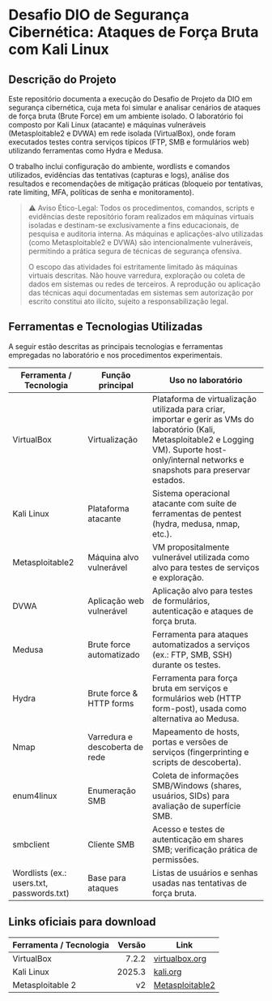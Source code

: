 # Desafio DIO de Segurança Cibernética: Ataques de Força Bruta com Kali Linux

## Descrição do Projeto

Este repositório documenta a execução do Desafio de Projeto da DIO em segurança cibernética, cuja meta foi simular e analisar cenários de ataques de força bruta (Brute Force) em um ambiente isolado. O laboratório foi composto por Kali Linux (atacante) e máquinas vulneráveis (Metasploitable2 e DVWA) em rede isolada (VirtualBox), onde foram executados testes contra serviços típicos (FTP, SMB e formulários web) utilizando ferramentas como Hydra e Medusa.

O trabalho inclui configuração do ambiente, wordlists e comandos utilizados, evidências das tentativas (capturas e logs), análise dos resultados e recomendações de mitigação práticas (bloqueio por tentativas, rate limiting, MFA, políticas de senha e monitoramento).

>⚠️ Aviso Ético-Legal: Todos os procedimentos, comandos, scripts e evidências deste repositório foram realizados em máquinas virtuais isoladas e destinam-se exclusivamente a fins educacionais, de pesquisa e auditoria interna. As máquinas e aplicações-alvo utilizadas (como Metasploitable2 e DVWA) são intencionalmente vulneráveis, permitindo a prática segura de técnicas de segurança ofensiva.
>
>O escopo das atividades foi estritamente limitado às máquinas virtuais descritas. Não houve varredura, exploração ou coleta de dados em sistemas ou redes de terceiros. A reprodução ou aplicação das técnicas aqui documentadas em sistemas sem autorização por escrito constitui ato ilícito, sujeito a responsabilização legal.

## Ferramentas e Tecnologias Utilizadas

A seguir estão descritas as principais tecnologias e ferramentas empregadas no laboratório e nos procedimentos experimentais.

| **Ferramenta / Tecnologia** | **Função principal**     | **Uso no laboratório** |
|-----------------------------|--------------------------|------------------------|
| VirtualBox                  | Virtualização            | Plataforma de virtualização utilizada para criar, importar e gerir as VMs do laboratório (Kali, Metasploitable2 e Logging VM). Suporte host-only/internal networks e snapshots para preservar estados. |
| Kali Linux                  | Plataforma atacante      | Sistema operacional atacante com suíte de ferramentas de pentest (hydra, medusa, nmap, etc.). |
| Metasploitable2             | Máquina alvo vulnerável  | VM propositalmente vulnerável utilizada como alvo para testes de serviços e exploração. |
| DVWA                        | Aplicação web vulnerável | Aplicação alvo para testes de formulários, autenticação e ataques de força bruta. |
| Medusa                      | Brute force automatizado | Ferramenta para ataques automatizados a serviços (ex.: FTP, SMB, SSH) durante os testes. |
| Hydra                       | Brute force & HTTP forms | Ferramenta para força bruta em serviços e formulários web (HTTP form-post), usada como alternativa ao Medusa. |
| Nmap                        | Varredura e descoberta de rede | Mapeamento de hosts, portas e versões de serviços (fingerprinting e scripts de descoberta). |
| enum4linux                  | Enumeração SMB           | Coleta de informações SMB/Windows (shares, usuários, SIDs) para avaliação de superfície SMB. |
| smbclient                   | Cliente SMB              | Acesso e testes de autenticação em shares SMB; verificação prática de permissões. |
| Wordlists (ex.: users.txt, passwords.txt) | Base para ataques | Listas de usuários e senhas usadas nas tentativas de força bruta. |


## Links oficiais para download

| Ferramenta / Tecnologia | Versão | Link                                                                          |
| ----------------------- | -----: | ----------------------------------------------------------------------------- |
| VirtualBox              |  7.2.2 | [virtualbox.org](https://www.virtualbox.org/)                                 |
| Kali Linux              | 2025.3 | [kali.org](https://www.kali.org/get-kali/#kali-platforms)                     |
| Metasploitable 2        |     v2 | [Metasploitable2](https://sourceforge.net/projects/metasploitable/files/Metasploitable2/) |

